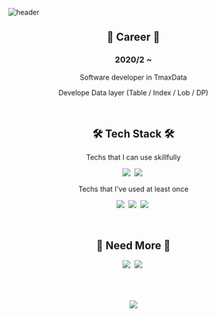 ![header](https://capsule-render.vercel.app/api?type=soft&color=auto&height=150&section=header&text=hyunseungLee&fontSize=70&animation=twinkling)

<h2 align="center">💼  Career 💼 </h2>

<h3 align="center"> 2020/2 ~ </h3>
<p align="center"> Software developer in TmaxData</p>
<p align="center"> Develope Data layer (Table / Index / Lob / DP)</p>

<br>

<h2 align="center">🛠 Tech Stack 🛠</h2>

<p align="center"> Techs that I can use skillfully </p>

<p align="center">
  <img src="https://img.shields.io/badge/Java-007396?style=flat-square&logo=Java&logoColor=white"/></a>&nbsp 
  <img src="https://img.shields.io/badge/C-A8B9CC?style=flat-square&logo=C&logoColor=white"/></a>&nbsp
</p>

<p align="center"> Techs that I've used at least once </p>

<p align="center">
  <img src="https://img.shields.io/badge/SpringBoot-6DB33F?style=flat-square&logo=Spring&logoColor=white"/></a>&nbsp 
  <img src="https://img.shields.io/badge/Django-092E20?style=flat-square&logo=Django&logoColor=white"/></a>&nbsp 
  <img src="https://img.shields.io/badge/Mysql-E6B91E?style=flat-square&logo=MySql&logoColor=white"/></a>&nbsp 
</p>

<br>

<h2 align="center">🤟 Need More 🤟</h2>
<p align="center">
  <a href="https://mongpoo-tech-blog.tistory.com/"><img src="https://img.shields.io/badge/Tech%20Blog-FF5722?style=flat-square&logo=Blogger&logoColor=white&link=https://mongpoo-tech-blog.tistory.com/"/></a>&nbsp
  <a href="https://www.instagram.com/2hs_v/"><img src="https://img.shields.io/badge/Instagram-E4405F?style=flat-square&logo=Instagram&logoColor=white&link=https://www.instagram.com/2hs_v/"/></a>&nbsp
</p>

<br>
<br>
<p align="center">
  <a href="https://hits.seeyoufarm.com"><img src="https://hits.seeyoufarm.com/api/count/incr/badge.svg?url=https%3A%2F%2Fgithub.com%2Fmongpoo94&count_bg=%23ED6DA3&title_bg=%2386757E&icon=github.svg&icon_color=%23E1DEDE&title=hits&edge_flat=false"/></a>
</p>
